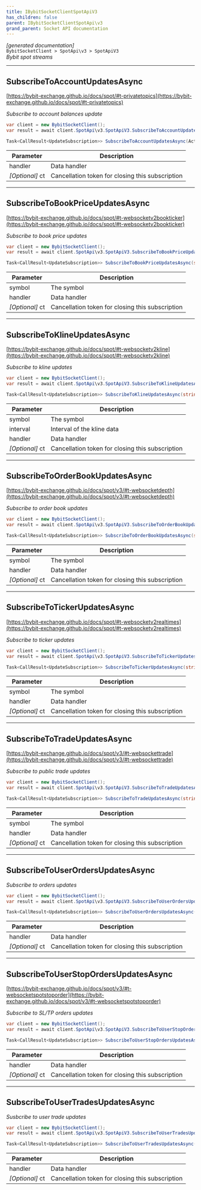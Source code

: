 ```yaml
---
title: IBybitSocketClientSpotApiV3
has_children: false
parent: IBybitSocketClientSpotApi\v3
grand_parent: Socket API documentation
---
```

*[generated documentation]*  
`BybitSocketClient > SpotApi\v3 > SpotApiV3`  
*Bybit spot streams*
  

***

## SubscribeToAccountUpdatesAsync  

[https://bybit-exchange.github.io/docs/spot/#t-privatetopics](https://bybit-exchange.github.io/docs/spot/#t-privatetopics)  
<p>

*Subscribe to account balances update*  

```csharp  
var client = new BybitSocketClient();  
var result = await client.SpotApi\v3.SpotApiV3.SubscribeToAccountUpdatesAsync(/* parameters */);  
```  

```csharp  
Task<CallResult<UpdateSubscription>> SubscribeToAccountUpdatesAsync(Action<DataEvent<BybitSpotAccountUpdate>> handler, CancellationToken ct = default);  
```  

|Parameter|Description|
|---|---|
|handler|Data handler|
|_[Optional]_ ct|Cancellation token for closing this subscription|

</p>

***

## SubscribeToBookPriceUpdatesAsync  

[https://bybit-exchange.github.io/docs/spot/#t-websocketv2bookticker](https://bybit-exchange.github.io/docs/spot/#t-websocketv2bookticker)  
<p>

*Subscribe to book price updates*  

```csharp  
var client = new BybitSocketClient();  
var result = await client.SpotApi\v3.SpotApiV3.SubscribeToBookPriceUpdatesAsync(/* parameters */);  
```  

```csharp  
Task<CallResult<UpdateSubscription>> SubscribeToBookPriceUpdatesAsync(string symbol, Action<DataEvent<BybitSpotBookPriceV3>> handler, CancellationToken ct = default);  
```  

|Parameter|Description|
|---|---|
|symbol|The symbol|
|handler|Data handler|
|_[Optional]_ ct|Cancellation token for closing this subscription|

</p>

***

## SubscribeToKlineUpdatesAsync  

[https://bybit-exchange.github.io/docs/spot/#t-websocketv2kline](https://bybit-exchange.github.io/docs/spot/#t-websocketv2kline)  
<p>

*Subscribe to kline updates*  

```csharp  
var client = new BybitSocketClient();  
var result = await client.SpotApi\v3.SpotApiV3.SubscribeToKlineUpdatesAsync(/* parameters */);  
```  

```csharp  
Task<CallResult<UpdateSubscription>> SubscribeToKlineUpdatesAsync(string symbol, KlineInterval interval, Action<DataEvent<BybitSpotKlineUpdate>> handler, CancellationToken ct = default);  
```  

|Parameter|Description|
|---|---|
|symbol|The symbol|
|interval|Interval of the kline data|
|handler|Data handler|
|_[Optional]_ ct|Cancellation token for closing this subscription|

</p>

***

## SubscribeToOrderBookUpdatesAsync  

[https://bybit-exchange.github.io/docs/spot/v3/#t-websocketdepth](https://bybit-exchange.github.io/docs/spot/v3/#t-websocketdepth)  
<p>

*Subscribe to order book updates*  

```csharp  
var client = new BybitSocketClient();  
var result = await client.SpotApi\v3.SpotApiV3.SubscribeToOrderBookUpdatesAsync(/* parameters */);  
```  

```csharp  
Task<CallResult<UpdateSubscription>> SubscribeToOrderBookUpdatesAsync(string symbol, Action<DataEvent<BybitSpotOrderBookUpdate>> handler, CancellationToken ct = default);  
```  

|Parameter|Description|
|---|---|
|symbol|The symbol|
|handler|Data handler|
|_[Optional]_ ct|Cancellation token for closing this subscription|

</p>

***

## SubscribeToTickerUpdatesAsync  

[https://bybit-exchange.github.io/docs/spot/#t-websocketv2realtimes](https://bybit-exchange.github.io/docs/spot/#t-websocketv2realtimes)  
<p>

*Subscribe to ticker updates*  

```csharp  
var client = new BybitSocketClient();  
var result = await client.SpotApi\v3.SpotApiV3.SubscribeToTickerUpdatesAsync(/* parameters */);  
```  

```csharp  
Task<CallResult<UpdateSubscription>> SubscribeToTickerUpdatesAsync(string symbol, Action<DataEvent<BybitSpotTickerUpdate>> handler, CancellationToken ct = default);  
```  

|Parameter|Description|
|---|---|
|symbol|The symbol|
|handler|Data handler|
|_[Optional]_ ct|Cancellation token for closing this subscription|

</p>

***

## SubscribeToTradeUpdatesAsync  

[https://bybit-exchange.github.io/docs/spot/v3/#t-websockettrade](https://bybit-exchange.github.io/docs/spot/v3/#t-websockettrade)  
<p>

*Subscribe to public trade updates*  

```csharp  
var client = new BybitSocketClient();  
var result = await client.SpotApi\v3.SpotApiV3.SubscribeToTradeUpdatesAsync(/* parameters */);  
```  

```csharp  
Task<CallResult<UpdateSubscription>> SubscribeToTradeUpdatesAsync(string symbol, Action<DataEvent<BybitSpotTradeUpdate>> handler, CancellationToken ct = default);  
```  

|Parameter|Description|
|---|---|
|symbol|The symbol|
|handler|Data handler|
|_[Optional]_ ct|Cancellation token for closing this subscription|

</p>

***

## SubscribeToUserOrdersUpdatesAsync  

<p>

*Subscribe to orders updates*  

```csharp  
var client = new BybitSocketClient();  
var result = await client.SpotApi\v3.SpotApiV3.SubscribeToUserOrdersUpdatesAsync(/* parameters */);  
```  

```csharp  
Task<CallResult<UpdateSubscription>> SubscribeToUserOrdersUpdatesAsync(Action<DataEvent<BybitSpotOrderUpdate>> handler, CancellationToken ct = default);  
```  

|Parameter|Description|
|---|---|
|handler|Data handler|
|_[Optional]_ ct|Cancellation token for closing this subscription|

</p>

***

## SubscribeToUserStopOrdersUpdatesAsync  

[https://bybit-exchange.github.io/docs/spot/v3/#t-websocketspotstoporder](https://bybit-exchange.github.io/docs/spot/v3/#t-websocketspotstoporder)  
<p>

*Subscribe to SL/TP orders updates*  

```csharp  
var client = new BybitSocketClient();  
var result = await client.SpotApi\v3.SpotApiV3.SubscribeToUserStopOrdersUpdatesAsync(/* parameters */);  
```  

```csharp  
Task<CallResult<UpdateSubscription>> SubscribeToUserStopOrdersUpdatesAsync(Action<DataEvent<BybitSpotStopOrderUpdate>> handler, CancellationToken ct = default);  
```  

|Parameter|Description|
|---|---|
|handler|Data handler|
|_[Optional]_ ct|Cancellation token for closing this subscription|

</p>

***

## SubscribeToUserTradesUpdatesAsync  

<p>

*Susbcribe to user trade updates*  

```csharp  
var client = new BybitSocketClient();  
var result = await client.SpotApi\v3.SpotApiV3.SubscribeToUserTradesUpdatesAsync(/* parameters */);  
```  

```csharp  
Task<CallResult<UpdateSubscription>> SubscribeToUserTradesUpdatesAsync(Action<DataEvent<BybitSpotUserTradeUpdate>> handler, CancellationToken ct = default);  
```  

|Parameter|Description|
|---|---|
|handler|Data handler|
|_[Optional]_ ct|Cancellation token for closing this subscription|

</p>
